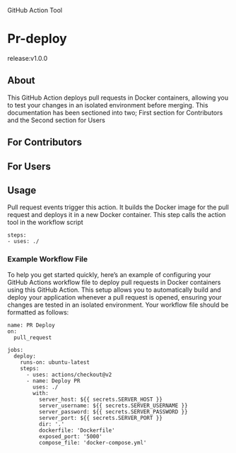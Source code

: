  GitHub Action Tool
 # Pr-deploy
release:v1.0.0

## About
This GitHub Action deploys pull requests in Docker containers, allowing you to test your changes in an isolated environment before merging. This documentation has been sectioned into two; First section for Contributors and the Second section for Users

**For Contributors**
----------------------------------------------------------------------------------------------------------------------


 
 
**For Users**
------------------------------------------------------------------------------------------------------------------
## Usage
Pull request events trigger this action. It builds the Docker image for the pull request and deploys it in a new Docker container. This step calls the action tool in the workflow script
```
steps:
- uses: ./
```

### Example Workflow File
To help you get started quickly, here’s an example of configuring your GitHub Actions workflow file to deploy pull requests in Docker containers using this GitHub Action. This setup allows you to automatically build and deploy your application whenever a pull request is opened, ensuring your changes are tested in an isolated environment.
Your workflow file should be formatted as follows:
```
name: PR Deploy
on:
  pull_request

jobs:
  deploy:
    runs-on: ubuntu-latest
    steps:
      - uses: actions/checkout@v2
      - name: Deploy PR
        uses: ./
        with:
          server_host: ${{ secrets.SERVER_HOST }}
          server_username: ${{ secrets.SERVER_USERNAME }}
          server_password: ${{ secrets.SERVER_PASSWORD }}
          server_port: ${{ secrets.SERVER_PORT }}
          dir: '.'
          dockerfile: 'Dockerfile'
          exposed_port: '5000'
          compose_file: 'docker-compose.yml'
```
